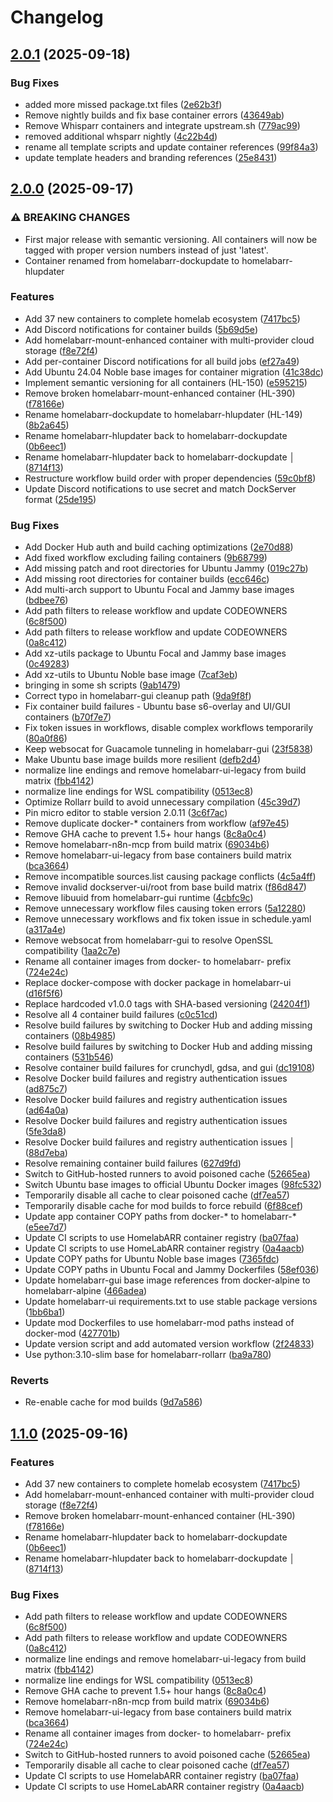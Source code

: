 # Changelog

## [2.0.1](https://github.com/smashingtags/homelabarr-containers/compare/v2.0.0...v2.0.1) (2025-09-18)


### Bug Fixes

* added more missed package.txt files ([2e62b3f](https://github.com/smashingtags/homelabarr-containers/commit/2e62b3f3332317d6e982c5aa9722c224f8781226))
* Remove nightly builds and fix base container errors ([43649ab](https://github.com/smashingtags/homelabarr-containers/commit/43649ab4a3fa315754cce18336e68b022d827404))
* Remove Whisparr containers and integrate upstream.sh ([779ac99](https://github.com/smashingtags/homelabarr-containers/commit/779ac9906428f73f1e7f134a289c959025749871))
* removed additional whsparr nightly ([4c22b4d](https://github.com/smashingtags/homelabarr-containers/commit/4c22b4d33a84b3f74e27c20ecf3ea9223ab067f2))
* rename all template scripts and update container references ([99f84a3](https://github.com/smashingtags/homelabarr-containers/commit/99f84a384be8c30765f07b7a76ea0c43a2a01dbe))
* update template headers and branding references ([25e8431](https://github.com/smashingtags/homelabarr-containers/commit/25e84313c4aea4dc91ab1631ad5eb3510388bc60))

## [2.0.0](https://github.com/smashingtags/homelabarr-containers/compare/v1.1.0...v2.0.0) (2025-09-17)


### ⚠ BREAKING CHANGES

* First major release with semantic versioning. All containers will now be tagged with proper version numbers instead of just 'latest'.
* Container renamed from homelabarr-dockupdate to homelabarr-hlupdater

### Features

* Add 37 new containers to complete homelab ecosystem ([7417bc5](https://github.com/smashingtags/homelabarr-containers/commit/7417bc52e6f960504e40de6a1b39824333c492ea))
* Add Discord notifications for container builds ([5b69d5e](https://github.com/smashingtags/homelabarr-containers/commit/5b69d5e845d315a5ab95133c1d9a231860b41138))
* Add homelabarr-mount-enhanced container with multi-provider cloud storage ([f8e72f4](https://github.com/smashingtags/homelabarr-containers/commit/f8e72f44ea004b1d9aaf91e4ed45f6e4b121b232))
* Add per-container Discord notifications for all build jobs ([ef27a49](https://github.com/smashingtags/homelabarr-containers/commit/ef27a493bb38c308159dfd802cbf3c89e648881d))
* Add Ubuntu 24.04 Noble base images for container migration ([41c38dc](https://github.com/smashingtags/homelabarr-containers/commit/41c38dc9e7cf211805a39652e2efd66eb7fbf260))
* Implement semantic versioning for all containers (HL-150) ([e595215](https://github.com/smashingtags/homelabarr-containers/commit/e595215c45991a924f5f7c070b6737610022d905))
* Remove broken homelabarr-mount-enhanced container (HL-390) ([f78166e](https://github.com/smashingtags/homelabarr-containers/commit/f78166e9a10a3e69e25fe392dee918ddac4fcd9e))
* Rename homelabarr-dockupdate to homelabarr-hlupdater (HL-149) ([8b2a645](https://github.com/smashingtags/homelabarr-containers/commit/8b2a645906c6d1658406ea7945f2b10b5d129a73))
* Rename homelabarr-hlupdater back to homelabarr-dockupdate ([0b6eec1](https://github.com/smashingtags/homelabarr-containers/commit/0b6eec1bc477af22ae295f7c70cee73248bd20ff))
* Rename homelabarr-hlupdater back to homelabarr-dockupdate                                                                                                                                                                                                   │ ([8714f13](https://github.com/smashingtags/homelabarr-containers/commit/8714f139194de76d3c66a4bb06ca552341857f5f))
* Restructure workflow build order with proper dependencies ([59c0bf8](https://github.com/smashingtags/homelabarr-containers/commit/59c0bf8d0b02683d3bd0ec9aecd2176923be15bb))
* Update Discord notifications to use secret and match DockServer format ([25de195](https://github.com/smashingtags/homelabarr-containers/commit/25de1951e52bdeb11cacc9761d7341c15b746d34))


### Bug Fixes

* Add Docker Hub auth and build caching optimizations ([2e70d88](https://github.com/smashingtags/homelabarr-containers/commit/2e70d884bd90d44e1e9f5608c53c54a7b4071b58))
* Add fixed workflow excluding failing containers ([9b68799](https://github.com/smashingtags/homelabarr-containers/commit/9b68799c35d0655ab78b316dfc0ac13f5a88efda))
* Add missing patch and root directories for Ubuntu Jammy ([019c27b](https://github.com/smashingtags/homelabarr-containers/commit/019c27bbd2299ae0e3fc314bdff5677629721d46))
* Add missing root directories for container builds ([ecc646c](https://github.com/smashingtags/homelabarr-containers/commit/ecc646c746cdb4adf28321c6ff0c4c0bc5ecbdc7))
* Add multi-arch support to Ubuntu Focal and Jammy base images ([bdbee76](https://github.com/smashingtags/homelabarr-containers/commit/bdbee76d110be996330544b3a6ed487d35da357d))
* Add path filters to release workflow and update CODEOWNERS ([6c8f500](https://github.com/smashingtags/homelabarr-containers/commit/6c8f5006b9e38ecc82b50b5ba92f3b4b9c6a7464))
* Add path filters to release workflow and update CODEOWNERS ([0a8c412](https://github.com/smashingtags/homelabarr-containers/commit/0a8c412826c591a7b56f1b27234c9d348959fb4c))
* Add xz-utils package to Ubuntu Focal and Jammy base images ([0c49283](https://github.com/smashingtags/homelabarr-containers/commit/0c4928376df580e7b009340320a5cf4e59bdcf82))
* Add xz-utils to Ubuntu Noble base image ([7caf3eb](https://github.com/smashingtags/homelabarr-containers/commit/7caf3eb625a5dc7b8fc0f60001287dfeabb2c041))
* bringing in some sh scripts ([9ab1479](https://github.com/smashingtags/homelabarr-containers/commit/9ab147996c5adda42d2681ef8a0adf530b9c51ca))
* Correct typo in homelabarr-gui cleanup path ([9da9f8f](https://github.com/smashingtags/homelabarr-containers/commit/9da9f8f2ee1e3b7dec52c2f9cdd3dce6afc89e38))
* Fix container build failures - Ubuntu base s6-overlay and UI/GUI containers ([b70f7e7](https://github.com/smashingtags/homelabarr-containers/commit/b70f7e7347066ef55b0323ce84dd245858c390ee))
* Fix token issues in workflows, disable complex workflows temporarily ([80a0f86](https://github.com/smashingtags/homelabarr-containers/commit/80a0f86391a2fca22b029d4b092ae3a4b50a5b9b))
* Keep websocat for Guacamole tunneling in homelabarr-gui ([23f5838](https://github.com/smashingtags/homelabarr-containers/commit/23f5838d4bd9860b0c97e78703965a0e1904b501))
* Make Ubuntu base image builds more resilient ([defb2d4](https://github.com/smashingtags/homelabarr-containers/commit/defb2d4e84e9d06c6647e82b26a38063afbd9df5))
* normalize line endings and remove homelabarr-ui-legacy from build matrix ([fbb4142](https://github.com/smashingtags/homelabarr-containers/commit/fbb4142190cb38e8510b98d7c050d866dc9b9261))
* normalize line endings for WSL compatibility ([0513ec8](https://github.com/smashingtags/homelabarr-containers/commit/0513ec8ca0f70010725f5cd089fc5b1241ad9c09))
* Optimize Rollarr build to avoid unnecessary compilation ([45c39d7](https://github.com/smashingtags/homelabarr-containers/commit/45c39d78cb19fad207d16dbeb0d7e66496082012))
* Pin micro editor to stable version 2.0.11 ([3c6f7ac](https://github.com/smashingtags/homelabarr-containers/commit/3c6f7acbbe9bbf9447469e673ad2bf207be91736))
* Remove duplicate docker-* containers from workflow ([af97e45](https://github.com/smashingtags/homelabarr-containers/commit/af97e45142473462f89647576275f6e7263aabad))
* Remove GHA cache to prevent 1.5+ hour hangs ([8c8a0c4](https://github.com/smashingtags/homelabarr-containers/commit/8c8a0c4b7385dde9fcb75ff9016d00efcf964b64))
* Remove homelabarr-n8n-mcp from build matrix ([69034b6](https://github.com/smashingtags/homelabarr-containers/commit/69034b68ecd3d29716ab37d21393bc6dce17ab55))
* Remove homelabarr-ui-legacy from base containers build matrix ([bca3664](https://github.com/smashingtags/homelabarr-containers/commit/bca366491a4b59fdc63643649d5bd2d2b1729945))
* Remove incompatible sources.list causing package conflicts ([4c5a4ff](https://github.com/smashingtags/homelabarr-containers/commit/4c5a4ff16f0c11eb308d6d7d3e12aa07587f10dc))
* Remove invalid dockserver-ui/root from base build matrix ([f86d847](https://github.com/smashingtags/homelabarr-containers/commit/f86d84787253aaebc0099d962cbc8ea5268775e4))
* Remove libuuid from homelabarr-gui runtime ([4cbfc9c](https://github.com/smashingtags/homelabarr-containers/commit/4cbfc9cbf78c3610e9e30688be160a8cc53a6585))
* Remove unnecessary workflow files causing token errors ([5a12280](https://github.com/smashingtags/homelabarr-containers/commit/5a12280dfe7a1fd78612fd21b1ebc5102ef5b1be))
* Remove unnecessary workflows and fix token issue in schedule.yaml ([a317a4e](https://github.com/smashingtags/homelabarr-containers/commit/a317a4e919c911353a9aee467d62a8ada665adfc))
* Remove websocat from homelabarr-gui to resolve OpenSSL compatibility ([1aa2c7e](https://github.com/smashingtags/homelabarr-containers/commit/1aa2c7e525df61e358286c50d873c410f112497d))
* Rename all container images from docker- to homelabarr- prefix ([724e24c](https://github.com/smashingtags/homelabarr-containers/commit/724e24c6e86b1aca2406809d28298f98c9308dbe))
* Replace docker-compose with docker package in homelabarr-ui ([d16f5f6](https://github.com/smashingtags/homelabarr-containers/commit/d16f5f612a2ff0b1e2a24b9646bb2ffa6bb88896))
* Replace hardcoded v1.0.0 tags with SHA-based versioning ([24204f1](https://github.com/smashingtags/homelabarr-containers/commit/24204f1ab8caae9c4b61a52f2d57aae1e85ff8fe))
* Resolve all 4 container build failures ([c0c51cd](https://github.com/smashingtags/homelabarr-containers/commit/c0c51cd00a0a5fa1712bfaf946f63ab951453cf1))
* Resolve build failures by switching to Docker Hub and adding missing containers ([08b4985](https://github.com/smashingtags/homelabarr-containers/commit/08b4985971e40926e5136fbd0ff8f3fe1e3b79a4))
* Resolve build failures by switching to Docker Hub and adding missing containers ([531b546](https://github.com/smashingtags/homelabarr-containers/commit/531b546e330ec1f5cd46975c2c2d681e9368eedf))
* Resolve container build failures for crunchydl, gdsa, and gui ([dc19108](https://github.com/smashingtags/homelabarr-containers/commit/dc19108bb2d2905edba9f6fd7b0fd5545a446d54))
* Resolve Docker build failures and registry authentication issues ([ad875c7](https://github.com/smashingtags/homelabarr-containers/commit/ad875c777112e901912ff154900d91a175f0e04a))
* Resolve Docker build failures and registry authentication issues ([ad64a0a](https://github.com/smashingtags/homelabarr-containers/commit/ad64a0a1e018f9bcb736399e26e1108ba0400e99))
* Resolve Docker build failures and registry authentication issues ([5fe3da8](https://github.com/smashingtags/homelabarr-containers/commit/5fe3da8a7e21c011b660888be1a7947d97fd0edc))
* Resolve Docker build failures and registry authentication issues                                                                                                                                                                                                                                                 │ ([88d7eba](https://github.com/smashingtags/homelabarr-containers/commit/88d7ebae3bb0704a38e09b81010489e2eb637a20))
* Resolve remaining container build failures ([627d9fd](https://github.com/smashingtags/homelabarr-containers/commit/627d9fd0cfa4c79c4bc12e3a2f45d845d9ee5e87))
* Switch to GitHub-hosted runners to avoid poisoned cache ([52665ea](https://github.com/smashingtags/homelabarr-containers/commit/52665eacd35ef69259e1264a0d7c921b1ca1226e))
* Switch Ubuntu base images to official Ubuntu Docker images ([98fc532](https://github.com/smashingtags/homelabarr-containers/commit/98fc53256954b1da38618ae2af5d69ec6722c6b0))
* Temporarily disable all cache to clear poisoned cache ([df7ea57](https://github.com/smashingtags/homelabarr-containers/commit/df7ea5776d43f6847df576c02dc5aa1c3fb1f202))
* Temporarily disable cache for mod builds to force rebuild ([6f88cef](https://github.com/smashingtags/homelabarr-containers/commit/6f88ceff3d73cc65395c097141a5becc36a45c4f))
* Update app container COPY paths from docker-* to homelabarr-* ([e5ee7d7](https://github.com/smashingtags/homelabarr-containers/commit/e5ee7d7dd92c67c9af3a69c70658fd160b3d61c0))
* Update CI scripts to use HomelabARR container registry ([ba07faa](https://github.com/smashingtags/homelabarr-containers/commit/ba07faa34b24e42c767d0bf9ae36f7365ce3116f))
* Update CI scripts to use HomeLabARR container registry ([0a4aacb](https://github.com/smashingtags/homelabarr-containers/commit/0a4aacb025bc50a515bb2b323407faa7080334f9))
* Update COPY paths for Ubuntu Noble base images ([7365fdc](https://github.com/smashingtags/homelabarr-containers/commit/7365fdc603598d99e5715391e4706c052d1cedd4))
* Update COPY paths in Ubuntu Focal and Jammy Dockerfiles ([58ef036](https://github.com/smashingtags/homelabarr-containers/commit/58ef036cccfc23803018e11a24b2a4af17c7992e))
* Update homelabarr-gui base image references from docker-alpine to homelabarr-alpine ([466adea](https://github.com/smashingtags/homelabarr-containers/commit/466adea91df68fe15746b7f81dc3571902154624))
* Update homelabarr-ui requirements.txt to use stable package versions ([1bb6ba1](https://github.com/smashingtags/homelabarr-containers/commit/1bb6ba1fb86cefce2c0b84677f40853f0a3227fa))
* Update mod Dockerfiles to use homelabarr-mod paths instead of docker-mod ([427701b](https://github.com/smashingtags/homelabarr-containers/commit/427701bc0c95e13f15a62f4ff6d82ca4cf032341))
* Update version script and add automated version workflow ([2f24833](https://github.com/smashingtags/homelabarr-containers/commit/2f24833682206f4269716f1d30dfbdcad02cfe59))
* Use python:3.10-slim base for homelabarr-rollarr ([ba9a780](https://github.com/smashingtags/homelabarr-containers/commit/ba9a780c9c135531ef78c730ccc241933ee24a6b))


### Reverts

* Re-enable cache for mod builds ([9d7a586](https://github.com/smashingtags/homelabarr-containers/commit/9d7a586e4bd93b4e1633718fe2bb7065ef62052e))

## [1.1.0](https://github.com/smashingtags/homelabarr-containers/compare/v1.0.0...v1.1.0) (2025-09-16)


### Features

* Add 37 new containers to complete homelab ecosystem ([7417bc5](https://github.com/smashingtags/homelabarr-containers/commit/7417bc52e6f960504e40de6a1b39824333c492ea))
* Add homelabarr-mount-enhanced container with multi-provider cloud storage ([f8e72f4](https://github.com/smashingtags/homelabarr-containers/commit/f8e72f44ea004b1d9aaf91e4ed45f6e4b121b232))
* Remove broken homelabarr-mount-enhanced container (HL-390) ([f78166e](https://github.com/smashingtags/homelabarr-containers/commit/f78166e9a10a3e69e25fe392dee918ddac4fcd9e))
* Rename homelabarr-hlupdater back to homelabarr-dockupdate ([0b6eec1](https://github.com/smashingtags/homelabarr-containers/commit/0b6eec1bc477af22ae295f7c70cee73248bd20ff))
* Rename homelabarr-hlupdater back to homelabarr-dockupdate                                                                                                                                                                                                   │ ([8714f13](https://github.com/smashingtags/homelabarr-containers/commit/8714f139194de76d3c66a4bb06ca552341857f5f))


### Bug Fixes

* Add path filters to release workflow and update CODEOWNERS ([6c8f500](https://github.com/smashingtags/homelabarr-containers/commit/6c8f5006b9e38ecc82b50b5ba92f3b4b9c6a7464))
* Add path filters to release workflow and update CODEOWNERS ([0a8c412](https://github.com/smashingtags/homelabarr-containers/commit/0a8c412826c591a7b56f1b27234c9d348959fb4c))
* normalize line endings and remove homelabarr-ui-legacy from build matrix ([fbb4142](https://github.com/smashingtags/homelabarr-containers/commit/fbb4142190cb38e8510b98d7c050d866dc9b9261))
* normalize line endings for WSL compatibility ([0513ec8](https://github.com/smashingtags/homelabarr-containers/commit/0513ec8ca0f70010725f5cd089fc5b1241ad9c09))
* Remove GHA cache to prevent 1.5+ hour hangs ([8c8a0c4](https://github.com/smashingtags/homelabarr-containers/commit/8c8a0c4b7385dde9fcb75ff9016d00efcf964b64))
* Remove homelabarr-n8n-mcp from build matrix ([69034b6](https://github.com/smashingtags/homelabarr-containers/commit/69034b68ecd3d29716ab37d21393bc6dce17ab55))
* Remove homelabarr-ui-legacy from base containers build matrix ([bca3664](https://github.com/smashingtags/homelabarr-containers/commit/bca366491a4b59fdc63643649d5bd2d2b1729945))
* Rename all container images from docker- to homelabarr- prefix ([724e24c](https://github.com/smashingtags/homelabarr-containers/commit/724e24c6e86b1aca2406809d28298f98c9308dbe))
* Switch to GitHub-hosted runners to avoid poisoned cache ([52665ea](https://github.com/smashingtags/homelabarr-containers/commit/52665eacd35ef69259e1264a0d7c921b1ca1226e))
* Temporarily disable all cache to clear poisoned cache ([df7ea57](https://github.com/smashingtags/homelabarr-containers/commit/df7ea5776d43f6847df576c02dc5aa1c3fb1f202))
* Update CI scripts to use HomelabARR container registry ([ba07faa](https://github.com/smashingtags/homelabarr-containers/commit/ba07faa34b24e42c767d0bf9ae36f7365ce3116f))
* Update CI scripts to use HomeLabARR container registry ([0a4aacb](https://github.com/smashingtags/homelabarr-containers/commit/0a4aacb025bc50a515bb2b323407faa7080334f9))

